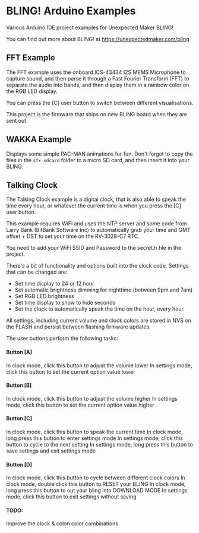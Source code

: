 # BLING! Arduino Examples

Various Arduino IDE project examples for Unexpected Maker BLING!

You can find out more about BLING! at https://unexpectedmaker.com/bling

## FFT Example
The FFT example uses the onboard ICS-43434 I2S MEMS Microphone to capture sound, and then parse it through a Fast Fourier Transform (FFT) to separate the audio into bands, and then display them in a rainbow color on the RGB LED display.

You can press the [C] user button to switch between different visualisations.

This project is the firmware that ships on new BLING board when they are sent out. 


## WAKKA Example
Displays some simple PAC-MAN animations for fun.
Don't forget to copy the files in the `sfx_sdcard` folder to a micro SD card, and then insert it into your BLING. 


## Talking Clock
The Talking Clock example is a digital clock, that is also able to speak the time every hour, or whatever the current time is when you press the [C] user button.

This example requires WiFi and uses the NTP server and some code from Larry Bank (BitBank Software Inc) to automatically grab your time and GMT offset + DST to set your time on the RV-3028-C7 RTC.

You need to add your WiFi SSID and Password to the secret.h file in the project.

There's a bit of functionality and options built into the clock code. Settings that can be changed are:

- Set time display to 24 or 12 hour
- Set automatic brightness dimming for nighttime (between 9pm and 7am)
- Set RGB LED brightness
- Set time display to show to hide seconds
- Set the clock to automatically speak the time on the hour, every hour. 

All settings, including current volume and clock colors are stored in NVS on the FLASH and persist between flashing firmware updates.

The user buttons perform the following tasks:

#### Button [A]
In clock mode, click this button to adjust the volume lower
In settings mode, click this button to set the current option value lower

#### Button [B]
In clock mode, click this button to adjust the volume higher
In settings mode, click this button to set the current option value higher

#### Button [C]
In clock mode, click this button to speak the current time
In clock mode, long press this button to enter settings mode
In settings mode, click this button to cycle to the next setting
In settings mode, long press this button to save settings and exit settings mode

#### Button [D]
In clock mode, click this button to cycle between different clock colors
In clock mode, double click this button to RESET your BLING
In clock mode, long press this button to out your bling into DOWNLOAD MODE
In settings mode, click this button to exit settings without saving

#### TODO:
Improve the clock & colon color combinations
